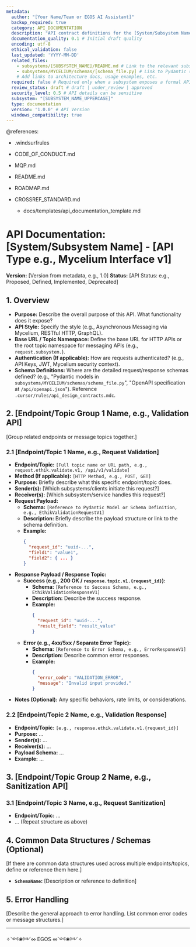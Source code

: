 ```yaml
---
metadata:
  author: "[Your Name/Team or EGOS AI Assistant]"
  backup_required: true
  category: API_DOCUMENTATION
  description: "API contract definitions for the [System/Subsystem Name] [API Type e.g., Mycelium Interface, REST API]."
  documentation_quality: 0.1 # Initial draft quality
  encoding: utf-8
  ethical_validation: false
  last_updated: 'YYYY-MM-DD'
  related_files:
    - subsystems/[SUBSYSTEM_NAME]/README.md # Link to the relevant subsystem README
    - subsystems/MYCELIUM/schemas/[schema_file.py] # Link to Pydantic schemas if applicable
    # Add links to architecture docs, usage examples, etc.
  required: false # Required only when a subsystem exposes a formal API
  review_status: draft # draft | under_review | approved
  security_level: 0.5 # API details can be sensitive
  subsystem: "[SUBSYSTEM_NAME_UPPERCASE]"
  type: documentation
  version: '1.0.0' # API Version
  windows_compatibility: true
---
```


@references:
- .windsurfrules
- CODE_OF_CONDUCT.md
- MQP.md
- README.md
- ROADMAP.md
- CROSSREF_STANDARD.md

  - docs/templates/api_documentation_template.md

# API Documentation: [System/Subsystem Name] - [API Type e.g., Mycelium Interface v1]

**Version:** [Version from metadata, e.g., 1.0]
**Status:** [API Status: e.g., Proposed, Defined, Implemented, Deprecated]

## 1. Overview

*   **Purpose:** Describe the overall purpose of this API. What functionality does it expose?
*   **API Style:** Specify the style (e.g., Asynchronous Messaging via Mycelium, RESTful HTTP, GraphQL).
*   **Base URL / Topic Namespace:** Define the base URL for HTTP APIs or the root topic namespace for messaging APIs (e.g., `request.subsystem.`).
*   **Authentication (If applicable):** How are requests authenticated? (e.g., API Keys, JWT, Mycelium security context).
*   **Schema Definitions:** Where are the detailed request/response schemas defined? (e.g., "Pydantic models in `subsystems/MYCELIUM/schemas/schema_file.py`", "OpenAPI specification at `/api/openapi.json`"). Reference `.cursor/rules/api_design_contracts.mdc`.

## 2. [Endpoint/Topic Group 1 Name, e.g., Validation API]

[Group related endpoints or message topics together.]

### 2.1 [Endpoint/Topic 1 Name, e.g., Request Validation]

*   **Endpoint/Topic:** `[Full topic name or URL path, e.g., request.ethik.validate.v1, /api/v1/validate]`
*   **Method (If applicable):** `[HTTP Method, e.g., POST, GET]`
*   **Purpose:** Briefly describe what this specific endpoint/topic does.
*   **Sender(s):** [Which subsystems/clients initiate this request?]
*   **Receiver(s):** [Which subsystem/service handles this request?]
*   **Request Payload:**
    *   **Schema:** `[Reference to Pydantic Model or Schema Definition, e.g., EthikValidationRequestV1]`
    *   **Description:** Briefly describe the payload structure or link to the schema definition.
    *   **Example:**
        ```json
        {
          "request_id": "uuid-...",
          "field1": "value1",
          "field2": { ... }
        }
        ```
*   **Response Payload / Response Topic:**
    *   **Success (e.g., 200 OK / `response.topic.v1.{request_id}`):**
        *   **Schema:** `[Reference to Success Schema, e.g., EthikValidationResponseV1]`
        *   **Description:** Describe the success response.
        *   **Example:**
            ```json
            {
              "request_id": "uuid-...",
              "result_field": "result_value"
            }
            ```
    *   **Error (e.g., 4xx/5xx / Separate Error Topic):**
        *   **Schema:** `[Reference to Error Schema, e.g., ErrorResponseV1]`
        *   **Description:** Describe common error responses.
        *   **Example:**
            ```json
            {
              "error_code": "VALIDATION_ERROR",
              "message": "Invalid input provided."
            }
            ```
*   **Notes (Optional):** Any specific behaviors, rate limits, or considerations.

### 2.2 [Endpoint/Topic 2 Name, e.g., Validation Response]

*   **Endpoint/Topic:** `[e.g., response.ethik.validate.v1.{request_id}]`
*   **Purpose:** ...
*   **Sender(s):** ...
*   **Receiver(s):** ...
*   **Payload Schema:** ...
*   **Example:** ...

## 3. [Endpoint/Topic Group 2 Name, e.g., Sanitization API]

### 3.1 [Endpoint/Topic 3 Name, e.g., Request Sanitization]

*   **Endpoint/Topic:** ...
*   ... (Repeat structure as above)

## 4. Common Data Structures / Schemas (Optional)

[If there are common data structures used across multiple endpoints/topics, define or reference them here.]

*   **`SchemaName`:** [Description or reference to definition]

## 5. Error Handling

[Describe the general approach to error handling. List common error codes or message structures.]

---
✧༺❀༻∞ EGOS ∞༺❀༻✧